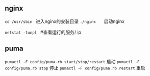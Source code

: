 ## nginx

   `cd /usr/sbin `  进入nginx的安装目录
  `./nginx   `       启动nginx




  `netstat -tunpl `    #查看运行的服务/ ip



## puma
`pumactl -F config/puma.rb start/stop/restart`    启动
`pumactl -F config/puma.rb stop`    停止
`pumactl -F config/puma.rb restart`    重启
